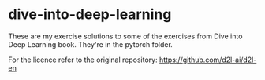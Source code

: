 # dive-into-deep-learning
These are my exercise solutions to some of the exercises from Dive into Deep Learning book. They're in the pytorch folder.

For the licence refer to the original repository: https://github.com/d2l-ai/d2l-en
